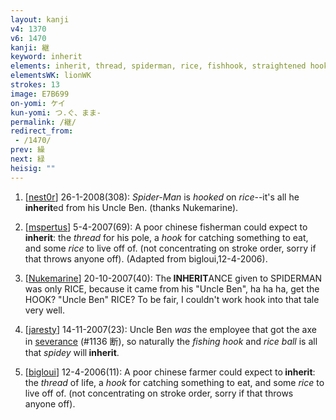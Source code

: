 ```yaml
---
layout: kanji
v4: 1370
v6: 1470
kanji: 継
keyword: inherit
elements: inherit, thread, spiderman, rice, fishhook, straightened hook
elementsWK: lionWK
strokes: 13
image: E7B699
on-yomi: ケイ
kun-yomi: つ.ぐ、まま-
permalink: /継/
redirect_from:
 - /1470/
prev: 繰
next: 緑
heisig: ""
---
```


1) [<a href="http://kanji.koohii.com/profile/nest0r">nest0r</a>] 26-1-2008(308): <em>Spider-Man</em> is <em>hooked</em> on <em>rice</em>--it&#039;s all he<strong> inherit</strong>ed from his Uncle Ben. (thanks Nukemarine).

2) [<a href="http://kanji.koohii.com/profile/mspertus">mspertus</a>] 5-4-2007(69): A poor chinese fisherman could expect to <strong>inherit</strong>: the <em>thread</em> for his pole, a <em>hook</em> for catching something to eat, and some <em>rice</em> to live off of. (not concentrating on stroke order, sorry if that throws anyone off). (Adapted from bigloui,12-4-2006).

3) [<a href="http://kanji.koohii.com/profile/Nukemarine">Nukemarine</a>] 20-10-2007(40): The<strong> INHERIT</strong>ANCE given to SPIDERMAN was only RICE, because it came from his &quot;Uncle Ben&quot;, ha ha ha, get the HOOK? &quot;Uncle Ben&quot; RICE? To be fair, I couldn&#039;t work hook into that tale very well.

4) [<a href="http://kanji.koohii.com/profile/jaresty">jaresty</a>] 14-11-2007(23): Uncle Ben <em>was</em> the employee that got the axe in <a href="../v4/1136.html">severance</a> (#1136 断), so naturally the <em>fishing hook</em> and <em>rice ball</em> is all that <em>spidey</em> will<strong> inherit</strong>.

5) [<a href="http://kanji.koohii.com/profile/bigloui">bigloui</a>] 12-4-2006(11): A poor chinese farmer could expect to<strong> inherit</strong>: the <em>thread</em> of life, a <em>hook</em> for catching something to eat, and some <em>rice</em> to live off of. (not concentrating on stroke order, sorry if that throws anyone off).

